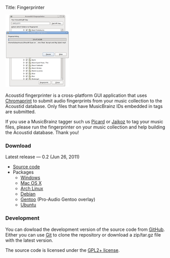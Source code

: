 Title: Fingerprinter

<div class="rightimg">

![Screenshot](/static/fingerprinter-gnome-small.png)

</div>

Acoustid fingerprinter is a cross-platform GUI application that uses
[Chromaprint][chp] to submit audio fingerprints from your music collection
to the Acoustid database. Only files that have MusicBrainz IDs embedded in
tags are submitted.

If you use a MusicBrainz tagger such us [Picard][picard] or [Jaikoz][jaikoz]
to tag your music files, please run the fingerprinter on your music collection
and help building the Acoustid database. Thank you!

[chp]: /chromaprint
[picard]: http://musicbrainz.org/doc/Picard
[jaikoz]: http://www.jthink.net/jaikoz/

### Download

Latest release &mdash; 0.2 (Jun 26, 2011)

 * [Source code][src]
 * Packages
     * [Windows][win]
     * [Mac OS X][osx]
     * [Arch Linux](http://aur.archlinux.org/packages.php?ID=46359)
     * [Debian](http://packages.debian.org/acoustid-fingerprinter)
     * [Gentoo](http://proaudio.tuxfamily.org/wiki/index.php?title=Usage) (Pro-Audio Gentoo overlay)
     * [Ubuntu][ppa]

[src]: https://github.com/downloads/lalinsky/acoustid-fingerprinter/acoustid-fingerprinter-0.2.tar.gz
[win]: https://github.com/downloads/lalinsky/acoustid-fingerprinter/acoustid-fingerprinter-0.2-win32.zip
[osx]: https://github.com/downloads/lalinsky/acoustid-fingerprinter/acoustid-fingerprinter-0.2-mac.dmg
[ppa]: https://launchpad.net/~luks/+archive/acoustid

### Development

You can dowload the development version of the source code from [GitHub][gh].
Either you can use [Git][git] to clone the repository or download a
zip/tar.gz file with the latest version.

The source code is licensed under the [GPL2+ license][gpl].

[gpl]: http://www.gnu.org/licenses/gpl-2.0.html
[gh]: https://github.com/lalinsky/acoustid-fingerprinter
[git]: http://git-scm.com/
